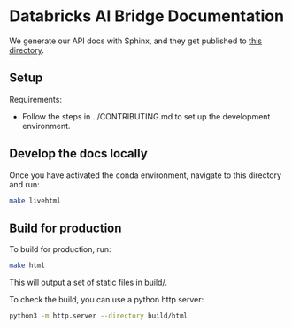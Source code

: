 # Databricks AI Bridge Documentation

We generate our API docs with Sphinx, and they get published to [this directory](https://github.com/databricks-eng/docs-api-ref/tree/main/content-publish/python).

## Setup
Requirements:
- Follow the steps in ../CONTRIBUTING.md to set up the development environment.

## Develop the docs locally
Once you have activated the conda environment, navigate to this directory and run:

```sh
make livehtml
```

## Build for production
To build for production, run:

```sh
make html
```

This will output a set of static files in build/.

To check the build, you can use a python http server:

```sh
python3 -m http.server --directory build/html
```
